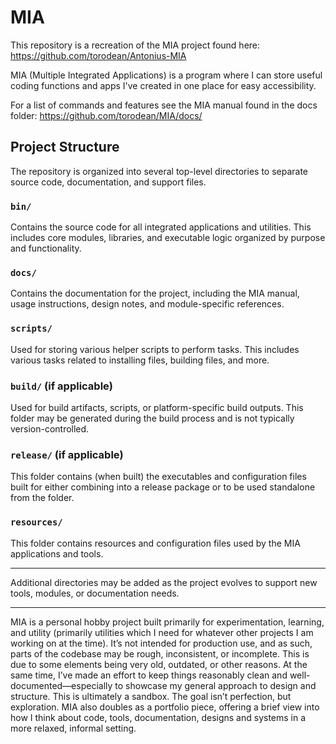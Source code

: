 # MIA
This repository is a recreation of the MIA project found here: https://github.com/torodean/Antonius-MIA

MIA (Multiple Integrated Applications) is a program where I can store useful coding functions and apps I've created in one place for easy accessibility.

For a list of commands and features see the MIA manual found in the docs folder: https://github.com/torodean/MIA/docs/

## Project Structure

The repository is organized into several top-level directories to separate source code, documentation, and support files.

### `bin/`
Contains the source code for all integrated applications and utilities. This includes core modules, libraries, and executable logic organized by purpose and functionality.

### `docs/`
Contains the documentation for the project, including the MIA manual, usage instructions, design notes, and module-specific references.

### `scripts/`
Used for storing various helper scripts to perform tasks. This includes various tasks related to installing files, building files, and more.

### `build/` (if applicable)
Used for build artifacts, scripts, or platform-specific build outputs. This folder may be generated during the build process and is not typically version-controlled.

### `release/` (if applicable)
This folder contains (when built) the executables and configuration files built for either combining into a release package or to be used standalone from the folder.

### `resources/` 
This folder contains resources and configuration files used by the MIA applications and tools.

---

Additional directories may be added as the project evolves to support new tools, modules, or documentation needs.

---

MIA is a personal hobby project built primarily for experimentation, learning, and utility (primarily utilities which I need for whatever other projects I am working on at the time). It’s not intended for production use, and as such, parts of the codebase may be rough, inconsistent, or incomplete. This is due to some elements being very old, outdated, or other reasons. At the same time, I’ve made an effort to keep things reasonably clean and well-documented—especially to showcase my general approach to design and structure. This is ultimately a sandbox. The goal isn’t perfection, but exploration. MIA also doubles as a portfolio piece, offering a brief view into how I think about code, tools, documentation, designs and systems in a more relaxed, informal setting.
